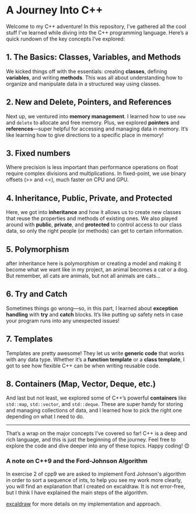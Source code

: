 # A Journey Into C++

Welcome to my C++ adventure! In this repository, I’ve gathered all the cool stuff I've learned while diving into the C++ programming language. Here’s a quick rundown of the key concepts I’ve explored:

## 1. The Basics: Classes, Variables, and Methods

We kicked things off with the essentials: creating **classes**, defining **variables**, and writing **methods**. This was all about understanding how to organize and manipulate data in a structured way using classes.

## 2. New and Delete, Pointers, and References

Next up, we ventured into **memory management**. I learned how to use `new` and `delete` to allocate and free memory. Plus, we explored **pointers** and **references**—super helpful for accessing and managing data in memory. It’s like learning how to give directions to a specific place in memory!

## 3. Fixed numbers

Where precision is less important than performance operations on float require complex divisions and multiplications. In fixed-point, we use binary offsets (>> and <<), much faster on CPU and GPU.

## 4. Inheritance, Public, Private, and Protected

Here, we got into **inheritance** and how it allows us to create new classes that reuse the properties and methods of existing ones. We also played around with **public**, **private**, and **protected** to control access to our class data, so only the right people (or methods) can get to certain information.

## 5. Polymorphism

after inheritance here is polymorphism or creating a model and making it become what we want like in my project, an animal becomes a cat or a dog. But remember, all cats are animals, but not all animals are cats...

## 6. Try and Catch

Sometimes things go wrong—so, in this part, I learned about **exception handling** with **try** and **catch** blocks. It’s like putting up safety nets in case your program runs into any unexpected issues!

## 7. Templates

Templates are pretty awesome! They let us write **generic code** that works with any data type. Whether it’s a **function template** or a **class template**, I got to see how flexible C++ can be when writing reusable code.

## 8. Containers (Map, Vector, Deque, etc.)

And last but not least, we explored some of C++’s powerful **containers** like `std::map`, `std::vector`, and `std::deque`. These are super handy for storing and managing collections of data, and I learned how to pick the right one depending on what I need to do.

---

That’s a wrap on the major concepts I’ve covered so far! C++ is a deep and rich language, and this is just the beginning of the journey. Feel free to explore the code and dive deeper into any of these topics. Happy coding! 😊

### A note on C++9 and the Ford-Johnson Algorithm

In exercise 2 of cpp9 we are asked to implement Ford Johnson's algorithm in order to sort a sequence of ints, to help you see my work more clearly, you will find an explanation that I created on excaldraw. It is not error-free, but I think I have explained the main steps of the algorithm.

[excaldraw](https://excalidraw.com/#json=wGgKH6fpi3Vj4oqB1tl1-,42FcUXCug8wzyCQmQ0w9EQ) for more details on my implementation and approach.
